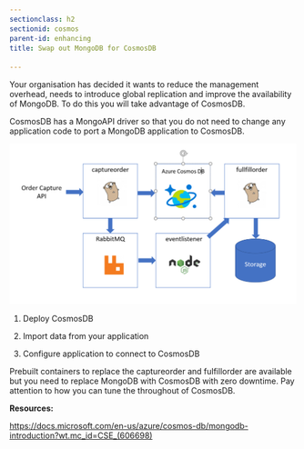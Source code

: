 ```yaml
---
sectionclass: h2
sectionid: cosmos
parent-id: enhancing
title: Swap out MongoDB for CosmosDB

---
```


Your organisation has decided it wants to reduce the management overhead, needs to introduce 
global replication and improve the availability of MongoDB. To do this you will take advantage 
of CosmosDB.

CosmosDB has a MongoAPI driver so that you do not need to change any application code to 
port a MongoDB application to CosmosDB.

![](media/bde613c3c8baba4692deae7155513cd9.png)

1.  Deploy CosmosDB

2.  Import data from your application

3.  Configure application to connect to CosmosDB

Prebuilt containers to replace the captureorder and fulfillorder are available
but you need to replace MongoDB with CosmosDB with zero downtime. Pay attention to how you can tune
the throughout of CosmosDB.

**Resources:**

<https://docs.microsoft.com/en-us/azure/cosmos-db/mongodb-introduction?wt.mc_id=CSE_(606698)>